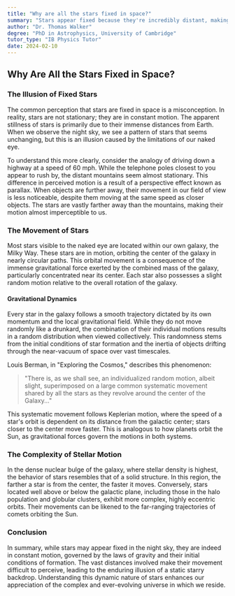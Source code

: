 ```yaml
---
title: "Why are all the stars fixed in space?"
summary: "Stars appear fixed because they're incredibly distant, making their movement imperceptible to the naked eye.  Though they orbit our galaxy's center and have random motion, their vast distances create a parallax effect, making them seem stationary."
author: "Dr. Thomas Walker"
degree: "PhD in Astrophysics, University of Cambridge"
tutor_type: "IB Physics Tutor"
date: 2024-02-10
---
```


## Why Are All the Stars Fixed in Space?

### The Illusion of Fixed Stars

The common perception that stars are fixed in space is a misconception. In reality, stars are not stationary; they are in constant motion. The apparent stillness of stars is primarily due to their immense distances from Earth. When we observe the night sky, we see a pattern of stars that seems unchanging, but this is an illusion caused by the limitations of our naked eye.

To understand this more clearly, consider the analogy of driving down a highway at a speed of $60$ mph. While the telephone poles closest to you appear to rush by, the distant mountains seem almost stationary. This difference in perceived motion is a result of a perspective effect known as parallax. When objects are further away, their movement in our field of view is less noticeable, despite them moving at the same speed as closer objects. The stars are vastly farther away than the mountains, making their motion almost imperceptible to us.

### The Movement of Stars

Most stars visible to the naked eye are located within our own galaxy, the Milky Way. These stars are in motion, orbiting the center of the galaxy in nearly circular paths. This orbital movement is a consequence of the immense gravitational force exerted by the combined mass of the galaxy, particularly concentrated near its center. Each star also possesses a slight random motion relative to the overall rotation of the galaxy.

#### Gravitational Dynamics

Every star in the galaxy follows a smooth trajectory dictated by its own momentum and the local gravitational field. While they do not move randomly like a drunkard, the combination of their individual motions results in a random distribution when viewed collectively. This randomness stems from the initial conditions of star formation and the inertia of objects drifting through the near-vacuum of space over vast timescales.

Louis Berman, in "Exploring the Cosmos," describes this phenomenon: 

> "There is, as we shall see, an individualized random motion, albeit slight, superimposed on a large common systematic movement shared by all the stars as they revolve around the center of the Galaxy..."

This systematic movement follows Keplerian motion, where the speed of a star's orbit is dependent on its distance from the galactic center; stars closer to the center move faster. This is analogous to how planets orbit the Sun, as gravitational forces govern the motions in both systems.

### The Complexity of Stellar Motion

In the dense nuclear bulge of the galaxy, where stellar density is highest, the behavior of stars resembles that of a solid structure. In this region, the farther a star is from the center, the faster it moves. Conversely, stars located well above or below the galactic plane, including those in the halo population and globular clusters, exhibit more complex, highly eccentric orbits. Their movements can be likened to the far-ranging trajectories of comets orbiting the Sun.

### Conclusion

In summary, while stars may appear fixed in the night sky, they are indeed in constant motion, governed by the laws of gravity and their initial conditions of formation. The vast distances involved make their movement difficult to perceive, leading to the enduring illusion of a static starry backdrop. Understanding this dynamic nature of stars enhances our appreciation of the complex and ever-evolving universe in which we reside.
    